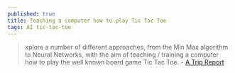 ```yaml
---
published: true
title: Teaching a computer how to play Tic Tac Toe
tags: AI tic-tac-toe
---
```

> xplore a number of different approaches, from the Min Max algorithm to Neural Networks, with the aim of teaching / training a computer how to play the well known board game Tic Tac Toe. - [A Trip Report](https://medium.com/@carsten.friedrich/teaching-a-computer-to-play-tic-tac-toe-88feb838b5e3)

